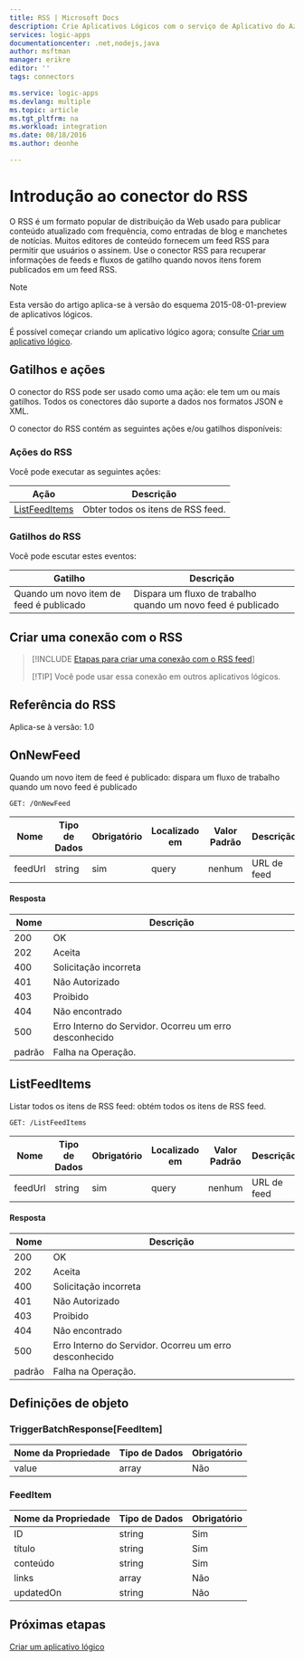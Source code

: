 ```yaml
---
title: RSS | Microsoft Docs
description: Crie Aplicativos Lógicos com o serviço de Aplicativo do Azure. O conector do RSS permite que os usuários publiquem e recuperem itens de feed. Também permite que os usuários disparem operações quando um novo item é publicado no feed.
services: logic-apps
documentationcenter: .net,nodejs,java
author: msftman
manager: erikre
editor: ''
tags: connectors

ms.service: logic-apps
ms.devlang: multiple
ms.topic: article
ms.tgt_pltfrm: na
ms.workload: integration
ms.date: 08/18/2016
ms.author: deonhe

---
```

# Introdução ao conector do RSS
O RSS é um formato popular de distribuição da Web usado para publicar conteúdo atualizado com frequência, como entradas de blog e manchetes de notícias. Muitos editores de conteúdo fornecem um feed RSS para permitir que usuários o assinem. Use o conector RSS para recuperar informações de feeds e fluxos de gatilho quando novos itens forem publicados em um feed RSS.

> [!NOTE]
> Esta versão do artigo aplica-se à versão do esquema 2015-08-01-preview de aplicativos lógicos.
> 
> 

É possível começar criando um aplicativo lógico agora; consulte [Criar um aplicativo lógico](../app-service-logic/app-service-logic-create-a-logic-app.md).

## Gatilhos e ações
O conector do RSS pode ser usado como uma ação: ele tem um ou mais gatilhos. Todos os conectores dão suporte a dados nos formatos JSON e XML.

 O conector do RSS contém as seguintes ações e/ou gatilhos disponíveis:

### Ações do RSS
Você pode executar as seguintes ações:

| Ação | Descrição |
| --- | --- |
| [ListFeedItems](connectors-create-api-rss.md#listfeeditems) |Obter todos os itens de RSS feed. |

### Gatilhos do RSS
Você pode escutar estes eventos:

| Gatilho | Descrição |
| --- | --- |
| Quando um novo item de feed é publicado |Dispara um fluxo de trabalho quando um novo feed é publicado |

## Criar uma conexão com o RSS
> [!INCLUDE [Etapas para criar uma conexão com o RSS feed](../../includes/connectors-create-api-rss.md)]
> 
> [!TIP]
> Você pode usar essa conexão em outros aplicativos lógicos.
> 
> 

## Referência do RSS
Aplica-se à versão: 1.0

## OnNewFeed
Quando um novo item de feed é publicado: dispara um fluxo de trabalho quando um novo feed é publicado

```GET: /OnNewFeed```

| Nome | Tipo de Dados | Obrigatório | Localizado em | Valor Padrão | Descrição |
| --- | --- | --- | --- | --- | --- |
| feedUrl |string |sim |query |nenhum |URL de feed |

#### Resposta
| Nome | Descrição |
| --- | --- |
| 200 |OK |
| 202 |Aceita |
| 400 |Solicitação incorreta |
| 401 |Não Autorizado |
| 403 |Proibido |
| 404 |Não encontrado |
| 500 |Erro Interno do Servidor. Ocorreu um erro desconhecido |
| padrão |Falha na Operação. |

## ListFeedItems
Listar todos os itens de RSS feed: obtém todos os itens de RSS feed.

```GET: /ListFeedItems```

| Nome | Tipo de Dados | Obrigatório | Localizado em | Valor Padrão | Descrição |
| --- | --- | --- | --- | --- | --- |
| feedUrl |string |sim |query |nenhum |URL de feed |

#### Resposta
| Nome | Descrição |
| --- | --- |
| 200 |OK |
| 202 |Aceita |
| 400 |Solicitação incorreta |
| 401 |Não Autorizado |
| 403 |Proibido |
| 404 |Não encontrado |
| 500 |Erro Interno do Servidor. Ocorreu um erro desconhecido |
| padrão |Falha na Operação. |

## Definições de objeto
### TriggerBatchResponse[FeedItem]
| Nome da Propriedade | Tipo de Dados | Obrigatório |
| --- | --- | --- |
| value |array |Não |

### FeedItem
| Nome da Propriedade | Tipo de Dados | Obrigatório |
| --- | --- | --- |
| ID |string |Sim |
| título |string |Sim |
| conteúdo |string |Sim |
| links |array |Não |
| updatedOn |string |Não |

## Próximas etapas
[Criar um aplicativo lógico](../app-service-logic/app-service-logic-create-a-logic-app.md)

<!---HONumber=AcomDC_0824_2016-->